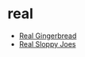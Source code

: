 # real

 * [Real Gingerbread](index/r/real-gingerbread-237680.json)
 * [Real Sloppy Joes](index/r/real-sloppy-joes.json)
